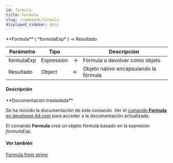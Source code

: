 ```yaml
---
id: formula
title: Formula
slug: /commands/formula
displayed_sidebar: docs
---
```


<!--REF #_command_.Formula.Syntax-->**Formula** ( *formulaExp* ) -> Resultado<!-- END REF-->
<!--REF #_command_.Formula.Params-->
| Parámetro | Tipo |  | Descripción |
| --- | --- | --- | --- |
| formulaExp | Expression | &srarr; | Fórmula a devolver como objeto |
| Resultado | Object | &larr; | Objeto nativo encapsulando la fórmula |

<!-- END REF-->

#### Descripción 

<!--REF #_command_.Formula.Summary-->**Documentación trasladada** 

Se ha movido la documentación de este comando.<!-- END REF--> Ver el [comando **Formula** en developer.4d.com](https://developer.4d.com/docs/API/FunctionClass#formula) para acceder a la documentación actualizada.

El comando **Formula** crea un objeto fórmula basado en la expresión *formulaExp*.

#### Ver también 

  
  
  
[Formula from string](formula-from-string.md)  
